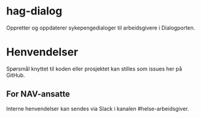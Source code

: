 # hag-dialog
Oppretter og oppdaterer sykepengedialoger til arbeidsgivere i Dialogporten.

# Henvendelser

Spørsmål knyttet til koden eller prosjektet kan stilles som issues her på GitHub.

## For NAV-ansatte

Interne henvendelser kan sendes via Slack i kanalen #helse-arbeidsgiver.
